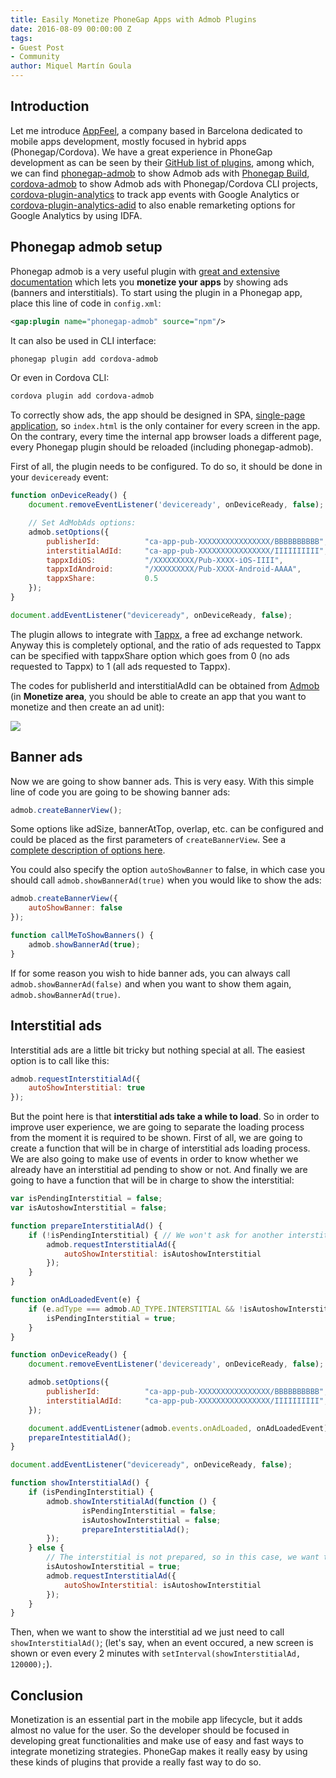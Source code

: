 ```yaml
---
title: Easily Monetize PhoneGap Apps with Admob Plugins
date: 2016-08-09 00:00:00 Z
tags:
- Guest Post
- Community
author: Miquel Martín Goula
---
```


## Introduction

Let me introduce [AppFeel](http://appfeel.com/), a company based in Barcelona dedicated to mobile apps development, mostly focused in hybrid apps (Phonegap/Cordova). We have a great experience in PhoneGap development as can be seen by their [GitHub list of plugins](https://github.com/appfeel), among which, we can find [phonegap-admob](https://github.com/appfeel/phonegap-admob) to show Admob ads with [Phonegap Build](https://build.phonegap.com/), [cordova-admob](https://github.com/appfeel/admob-google-cordova) to show Admob ads with Phonegap/Cordova CLI projects, [cordova-plugin-analytics](https://github.com/appfeel/analytics-google) to track app events with Google Analytics or [cordova-plugin-analytics-adid](https://github.com/appfeel/analytics-google-adid) to also enable remarketing options for Google Analytics by using IDFA.

## Phonegap admob setup

Phonegap admob is a very useful plugin with [great and extensive documentation](https://github.com/appfeel/admob-google-cordova/wiki) which lets you **monetize your apps** by showing ads (banners and interstitials). To start using the plugin in a Phonegap app, place this line of code in `config.xml`:

```xml
<gap:plugin name="phonegap-admob" source="npm"/>
```

It can also be used in CLI interface:

```sh
phonegap plugin add cordova-admob
```

Or even in Cordova CLI:

```sh
cordova plugin add cordova-admob
```

To correctly show ads, the app should be designed in SPA, [single-page application](https://en.wikipedia.org/wiki/Single-page_application), so `index.html` is the only container for every screen in the app. On the contrary, every time the internal app browser loads a different page, every Phonegap plugin should be reloaded (including phonegap-admob).

First of all, the plugin needs to be configured. To do so, it should be done in your `deviceready` event:

```js
function onDeviceReady() {
    document.removeEventListener('deviceready', onDeviceReady, false);

    // Set AdMobAds options:
    admob.setOptions({
        publisherId:          "ca-app-pub-XXXXXXXXXXXXXXXX/BBBBBBBBBB",  // Required
        interstitialAdId:     "ca-app-pub-XXXXXXXXXXXXXXXX/IIIIIIIIII",  // Optional
        tappxIdiOS:           "/XXXXXXXXX/Pub-XXXX-iOS-IIII",            // Optional
        tappxIdAndroid:       "/XXXXXXXXX/Pub-XXXX-Android-AAAA",        // Optional
        tappxShare:           0.5                                        // Optional
    });
}

document.addEventListener("deviceready", onDeviceReady, false);
```

The plugin allows to integrate with [Tappx](http://www.tappx.com/en/?h=dec334d63287772de859bdb4e977fce6), a free ad exchange network. Anyway this is completely optional, and the ratio of ads requested to Tappx can be specified with tappxShare option which goes from 0 (no ads requested to Tappx) to 1 (all ads requested to Tappx).

The codes for publisherId and interstitialAdId can be obtained from [Admob](https://apps.admob.com/admob/signup) (in **Monetize area**, you should be able to create an app that you want to monetize and then create an ad unit):

![](/blog/uploads/ad-units.png)

## Banner ads

Now we are going to show banner ads. This is very easy. With this simple line of code you are going to be showing banner ads:

```js
admob.createBannerView();
```

Some options like adSize, bannerAtTop, overlap, etc. can be configured and could be placed as the first parameters of `createBannerView`. See a [complete description of options here](https://github.com/appfeel/admob-google-cordova/wiki/setOptions).

You could also specify the option `autoShowBanner` to false, in which case you should call `admob.showBannerAd(true)` when you would like to show the ads:

```js
admob.createBannerView({
    autoShowBanner: false
});

function callMeToShowBanners() {
    admob.showBannerAd(true);
}
```

If for some reason you wish to hide banner ads, you can always call `admob.showBannerAd(false)` and when you want to show them again, `admob.showBannerAd(true)`.

## Interstitial ads

Interstitial ads are a little bit tricky but nothing special at all. The easiest option is to call like this:

```js
admob.requestInterstitialAd({
    autoShowInterstitial: true
});
```

But the point here is that **interstitial ads take a while to load**. So in order to improve user experience, we are going to separate the loading process from the moment it is required to be shown. First of all, we are going to create a function that will be in charge of interstitial ads loading process. We are also going to make use of events in order to know whether we already have an interstitial ad pending to show or not. And finally we are going to have a function that will be in charge to show the interstitial:

```js
var isPendingInterstitial = false;
var isAutoshowInterstitial = false;

function prepareInterstitialAd() {
    if (!isPendingInterstitial) { // We won't ask for another interstitial ad if we already have an available one
        admob.requestInterstitialAd({
            autoShowInterstitial: isAutoshowInterstitial
        });
    }
}

function onAdLoadedEvent(e) {
    if (e.adType === admob.AD_TYPE.INTERSTITIAL && !isAutoshowInterstitial) {
        isPendingInterstitial = true;
    }
}

function onDeviceReady() {
    document.removeEventListener('deviceready', onDeviceReady, false);

    admob.setOptions({
        publisherId:          "ca-app-pub-XXXXXXXXXXXXXXXX/BBBBBBBBBB",
        interstitialAdId:     "ca-app-pub-XXXXXXXXXXXXXXXX/IIIIIIIIII",
    });

    document.addEventListener(admob.events.onAdLoaded, onAdLoadedEvent);
    prepareIntestitialAd();
}

document.addEventListener("deviceready", onDeviceReady, false);

function showInterstitialAd() {
    if (isPendingInterstitial) {
        admob.showInterstitialAd(function () {
                isPendingInterstitial = false;
                isAutoshowInterstitial = false;
                prepareInterstitialAd();
        });
    } else {
        // The interstitial is not prepared, so in this case, we want to show the interstitial as soon as possible
        isAutoshowInterstitial = true;
        admob.requestInterstitialAd({
            autoShowInterstitial: isAutoshowInterstitial
        });
    }
}
```

Then, when we want to show the interstitial ad we just need to call `showInterstitialAd()`; (let's say, when an event occured, a new screen is shown or even every 2 minutes with `setInterval(showInterstitialAd, 120000);`).

## Conclusion

Monetization is an essential part in the mobile app lifecycle, but it adds almost no value for the user. So the developer should be focused in developing great functionalities and make use of easy and fast ways to integrate monetizing strategies. PhoneGap makes it really easy by using these kinds of plugins that provide a really fast way to do so.
